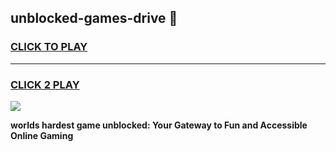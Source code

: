 
## unblocked-games-drive 👋
<h3>
<a href="https://premium.freeplayer.one?title=unblocked-games-drive&ref=14F">CLICK TO PLAY</a></h3>
<hr>

<h3>
<a href="https://premium.freeplayer.one?title=unblocked-games-drive&ref=14F">CLICK 2 PLAY</a>
  
</h3>

<a href="https://premium.freeplayer.one?title=unblocked-games-drive&ref=12F/"><img src="https://clearcache.store/games.png"></a>


**worlds hardest game unblocked: Your Gateway to Fun and Accessible Online Gaming**
